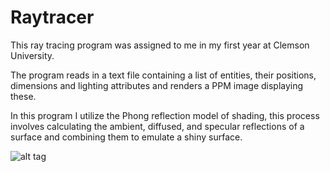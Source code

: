 # Raytracer

This ray tracing program was assigned to me in my first year at Clemson University. 

The program reads in a text file containing a list of entities, their positions, dimensions and lighting attributes and renders a PPM image displaying these.  

In this program I utilize the Phong reflection model of shading, this process involves calculating the ambient, diffused, and specular reflections of a surface and combining them to emulate a shiny surface.

![alt tag](http://i.imgur.com/jzModsQ.jpg)
